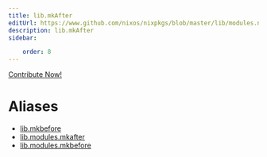 ```yaml
---
title: lib.mkAfter
editUrl: https://www.github.com/nixos/nixpkgs/blob/master/lib/modules.nix#L1042C23
description: lib.mkAfter
sidebar:

    order: 8
---
```


<a href="https://www.github.com/nixos/nixpkgs/blob/master/lib/modules.nix#L1042C23">Contribute Now!</a>


# Aliases

- [lib.mkbefore](/nix-doc-comments/reference/lib/lib-mkbefore)
- [lib.modules.mkafter](/nix-doc-comments/reference/lib/modules/lib-modules-mkafter)
- [lib.modules.mkbefore](/nix-doc-comments/reference/lib/modules/lib-modules-mkbefore)


